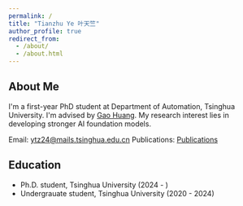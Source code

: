 ```yaml
---
permalink: /
title: "Tianzhu Ye 叶天竺"
author_profile: true
redirect_from: 
  - /about/
  - /about.html
---
```


## About Me
I'm a first-year PhD student at Department of Automation, Tsinghua University. I'm advised by [Gao Huang](https://www.gaohuang.net/). My research interest lies in developing stronger AI foundation models.

Email: ytz24@mails.tsinghua.edu.cn
Publications: [Publications](https://ytianzhu.github.io/publications/)

## Education
- Ph.D. student, Tsinghua University (2024 - )
- Undergrauate student, Tsinghua University (2020 - 2024)
